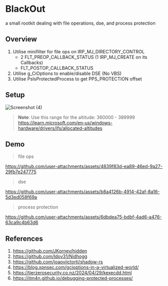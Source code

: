 # BlackOut
a small rootkit dealing with file operations, dse, and process protection

## Overview
1. Utilise minifilter for file ops on IRP_MJ_DIRECTORY_CONTROL
   - 2 FLT_PREOP_CALLBACK_STATUS (1 IRP_MJ_CREATE on its Callbacks)
   - FLT_POSTOP_CALLBACK_STATUS
3. Utilise g_CiOptions to enable/disable DSE (No VBS)
4. Utilise PsIsProtectedProcess to get PPS_PROTECTION offset

## Setup

![Screenshot (4)](https://github.com/user-attachments/assets/50389314-6beb-453a-b4e7-c55295786d96)
> **Note**: Use this range for the altitude: 360000 - 389999
<br> https://learn.microsoft.com/en-us/windows-hardware/drivers/ifs/allocated-altitudes

## Demo
>file ops
>
https://github.com/user-attachments/assets/4839f83d-ea89-46ed-9a27-29fb7e247775

> dse
>
https://github.com/user-attachments/assets/b8a4126b-4914-42af-8a16-5d3ed058f69a

> process protection
>
https://github.com/user-attachments/assets/6dbdea75-bdbf-4ad6-a476-63ca9c4b63d6

## References
1. https://github.com/JKornev/hidden
2. https://github.com/Idov31/Nidhogg
3. https://github.com/joaoviictorti/shadow-rs
4. https://blog.xpnsec.com/gcioptions-in-a-virtualized-world/
5. https://tierzerosecurity.co.nz/2024/04/29/kexecdd.html
6. https://itm4n.github.io/debugging-protected-processes/
